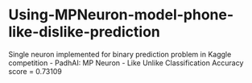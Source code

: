 # Using-MPNeuron-model-phone-like-dislike-prediction
Single neuron implemented for binary prediction problem in Kaggle competition - 
PadhAI: MP Neuron - Like Unlike Classification
Accuracy score = 0.73109

